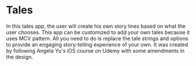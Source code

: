 # Tales
In this tales app, the user will create his own story lines based on what the user chooses. This app can be customized to add your own tales because it uses MCV pattern. All you need to do is replace the tale strings and options  to provide an engaging story-telling experience of your own.  It was created by following Angela Yu's iOS course on Udemy with some amendments in the design.

